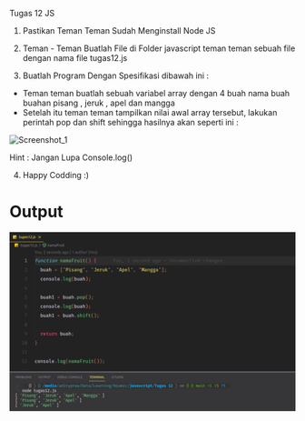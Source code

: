 Tugas 12 JS

1. Pastikan Teman Teman Sudah Menginstall Node JS

2. Teman - Teman Buatlah File di Folder javascript teman teman sebuah file dengan nama file tugas12.js

3. Buatlah Program Dengan Spesifikasi dibawah ini :

- Teman teman buatlah sebuah variabel array dengan 4 buah nama buah buahan pisang , jeruk , apel dan mangga
- Setelah itu teman teman tampilkan nilai awal array tersebut, lakukan perintah pop dan shift sehingga hasilnya akan seperti ini :

<img width="960" alt="Screenshot_1" src="https://lh5.googleusercontent.com/tgUFPb_o7fYurOutuBB4sd_xVsc1FNC2SgAxblP6wy3TUIHlUyxTbR6z830tlHILiNeRc6YPVUzFcemZzTWNxRDvhGuptaEmwrN5Gu0fSudlQE2lYnm89KcROOe5E3R6ro34GEbCmyCuRCY"></img>

Hint : Jangan Lupa Console.log()

4. Happy Codding :)

# Output 

![tugas1](img/tugas12.png)